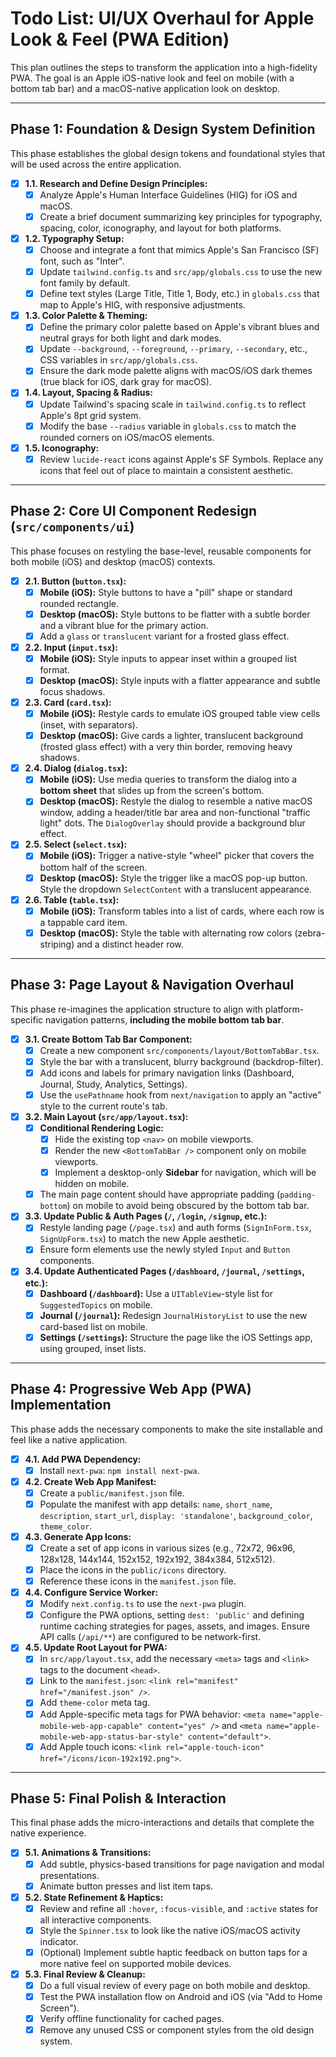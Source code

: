 # Todo List: UI/UX Overhaul for Apple Look & Feel (PWA Edition)

This plan outlines the steps to transform the application into a high-fidelity PWA. The goal is an Apple iOS-native look and feel on mobile (with a bottom tab bar) and a macOS-native application look on desktop.

---

## Phase 1: Foundation & Design System Definition

This phase establishes the global design tokens and foundational styles that will be used across the entire application.

- [x] **1.1. Research and Define Design Principles:**
    - [x] Analyze Apple's Human Interface Guidelines (HIG) for iOS and macOS.
    - [x] Create a brief document summarizing key principles for typography, spacing, color, iconography, and layout for both platforms.

- [x] **1.2. Typography Setup:**
    - [x] Choose and integrate a font that mimics Apple's San Francisco (SF) font, such as "Inter".
    - [x] Update `tailwind.config.ts` and `src/app/globals.css` to use the new font family by default.
    - [x] Define text styles (Large Title, Title 1, Body, etc.) in `globals.css` that map to Apple's HIG, with responsive adjustments.

- [x] **1.3. Color Palette & Theming:**
    - [x] Define the primary color palette based on Apple's vibrant blues and neutral grays for both light and dark modes.
    - [x] Update `--background`, `--foreground`, `--primary`, `--secondary`, etc., CSS variables in `src/app/globals.css`.
    - [x] Ensure the dark mode palette aligns with macOS/iOS dark themes (true black for iOS, dark gray for macOS).

- [x] **1.4. Layout, Spacing & Radius:**
    - [x] Update Tailwind's spacing scale in `tailwind.config.ts` to reflect Apple's 8pt grid system.
    - [x] Modify the base `--radius` variable in `globals.css` to match the rounded corners on iOS/macOS elements.

- [x] **1.5. Iconography:**
    - [x] Review `lucide-react` icons against Apple's SF Symbols. Replace any icons that feel out of place to maintain a consistent aesthetic.

---

## Phase 2: Core UI Component Redesign (`src/components/ui`)

This phase focuses on restyling the base-level, reusable components for both mobile (iOS) and desktop (macOS) contexts.

- [x] **2.1. Button (`button.tsx`):**
    - [x] **Mobile (iOS):** Style buttons to have a "pill" shape or standard rounded rectangle.
    - [x] **Desktop (macOS):** Style buttons to be flatter with a subtle border and a vibrant blue for the primary action.
    - [x] Add a `glass` or `translucent` variant for a frosted glass effect.

- [x] **2.2. Input (`input.tsx`):**
    - [x] **Mobile (iOS):** Style inputs to appear inset within a grouped list format.
    - [x] **Desktop (macOS):** Style inputs with a flatter appearance and subtle focus shadows.

- [x] **2.3. Card (`card.tsx`):**
    - [x] **Mobile (iOS):** Restyle cards to emulate iOS grouped table view cells (inset, with separators).
    - [x] **Desktop (macOS):** Give cards a lighter, translucent background (frosted glass effect) with a very thin border, removing heavy shadows.

- [x] **2.4. Dialog (`dialog.tsx`):**
    - [x] **Mobile (iOS):** Use media queries to transform the dialog into a **bottom sheet** that slides up from the screen's bottom.
    - [x] **Desktop (macOS):** Restyle the dialog to resemble a native macOS window, adding a header/title bar area and non-functional "traffic light" dots. The `DialogOverlay` should provide a background blur effect.

- [x] **2.5. Select (`select.tsx`):**
    - [x] **Mobile (iOS):** Trigger a native-style "wheel" picker that covers the bottom half of the screen.
    - [x] **Desktop (macOS):** Style the trigger like a macOS pop-up button. Style the dropdown `SelectContent` with a translucent appearance.

- [x] **2.6. Table (`table.tsx`):**
    - [x] **Mobile (iOS):** Transform tables into a list of cards, where each row is a tappable card item.
    - [x] **Desktop (macOS):** Style the table with alternating row colors (zebra-striping) and a distinct header row.

---

## Phase 3: Page Layout & Navigation Overhaul

This phase re-imagines the application structure to align with platform-specific navigation patterns, **including the mobile bottom tab bar**.

- [x] **3.1. Create Bottom Tab Bar Component:**
    - [x] Create a new component `src/components/layout/BottomTabBar.tsx`.
    - [x] Style the bar with a translucent, blurry background (backdrop-filter).
    - [x] Add icons and labels for primary navigation links (Dashboard, Journal, Study, Analytics, Settings).
    - [x] Use the `usePathname` hook from `next/navigation` to apply an "active" style to the current route's tab.

- [x] **3.2. Main Layout (`src/app/layout.tsx`):**
    - [x] **Conditional Rendering Logic:**
        - [x] Hide the existing top `<nav>` on mobile viewports.
        - [x] Render the new `<BottomTabBar />` component only on mobile viewports.
        - [x] Implement a desktop-only **Sidebar** for navigation, which will be hidden on mobile.
    - [x] The main page content should have appropriate padding (`padding-bottom`) on mobile to avoid being obscured by the bottom tab bar.

- [x] **3.3. Update Public & Auth Pages (`/`, `/login`, `/signup`, etc.):**
    - [x] Restyle landing page (`/page.tsx`) and auth forms (`SignInForm.tsx`, `SignUpForm.tsx`) to match the new Apple aesthetic.
    - [x] Ensure form elements use the newly styled `Input` and `Button` components.

- [x] **3.4. Update Authenticated Pages (`/dashboard`, `/journal`, `/settings`, etc.):**
    - [x] **Dashboard (`/dashboard`):** Use a `UITableView`-style list for `SuggestedTopics` on mobile.
    - [x] **Journal (`/journal`):** Redesign `JournalHistoryList` to use the new card-based list on mobile.
    - [x] **Settings (`/settings`):** Structure the page like the iOS Settings app, using grouped, inset lists.

---

## Phase 4: Progressive Web App (PWA) Implementation

This phase adds the necessary components to make the site installable and feel like a native application.

- [x] **4.1. Add PWA Dependency:**
    - [x] Install `next-pwa`: `npm install next-pwa`.

- [x] **4.2. Create Web App Manifest:**
    - [x] Create a `public/manifest.json` file.
    - [x] Populate the manifest with app details: `name`, `short_name`, `description`, `start_url`, `display: 'standalone'`, `background_color`, `theme_color`.

- [x] **4.3. Generate App Icons:**
    - [x] Create a set of app icons in various sizes (e.g., 72x72, 96x96, 128x128, 144x144, 152x152, 192x192, 384x384, 512x512).
    - [x] Place the icons in the `public/icons` directory.
    - [x] Reference these icons in the `manifest.json` file.

- [x] **4.4. Configure Service Worker:**
    - [x] Modify `next.config.ts` to use the `next-pwa` plugin.
    - [x] Configure the PWA options, setting `dest: 'public'` and defining runtime caching strategies for pages, assets, and images. Ensure API calls (`/api/**`) are configured to be network-first.

- [x] **4.5. Update Root Layout for PWA:**
    - [x] In `src/app/layout.tsx`, add the necessary `<meta>` tags and `<link>` tags to the document `<head>`.
    - [x] Link to the `manifest.json`: `<link rel="manifest" href="/manifest.json" />`.
    - [x] Add `theme-color` meta tag.
    - [x] Add Apple-specific meta tags for PWA behavior: `<meta name="apple-mobile-web-app-capable" content="yes" />` and `<meta name="apple-mobile-web-app-status-bar-style" content="default">`.
    - [x] Add Apple touch icons: `<link rel="apple-touch-icon" href="/icons/icon-192x192.png">`.

---

## Phase 5: Final Polish & Interaction

This final phase adds the micro-interactions and details that complete the native experience.

- [x] **5.1. Animations & Transitions:**
    - [x] Add subtle, physics-based transitions for page navigation and modal presentations.
    - [x] Animate button presses and list item taps.

- [x] **5.2. State Refinement & Haptics:**
    - [x] Review and refine all `:hover`, `:focus-visible`, and `:active` states for all interactive components.
    - [x] Style the `Spinner.tsx` to look like the native iOS/macOS activity indicator.
    - [x] (Optional) Implement subtle haptic feedback on button taps for a more native feel on supported mobile devices.

- [x] **5.3. Final Review & Cleanup:**
    - [x] Do a full visual review of every page on both mobile and desktop.
    - [x] Test the PWA installation flow on Android and iOS (via "Add to Home Screen").
    - [x] Verify offline functionality for cached pages.
    - [x] Remove any unused CSS or component styles from the old design system.